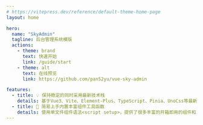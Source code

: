 ```yaml
---
# https://vitepress.dev/reference/default-theme-home-page
layout: home

hero:
  name: "SkyAdmin"
  tagline: 后台管理系统模版
  actions:
    - theme: brand
      text: 快速开始
      link: /guide/start
    - theme: alt
      text: 在线预览
      link: https://github.com/pan52yu/vue-sky-admin

features:
  - title: 💡 保持稳定的同时采用最新技术栈
    details: 基于Vue3、Vite、Element-Plus、TypeScript、Pinia、UnoCss等最新技术栈开发
  - title: 🤙 简易上手内置丰富组件工具函数
    details: 使用单文件组件语法<script setup>，提供了很多丰富的开箱即用的组件和工具库
---
```


